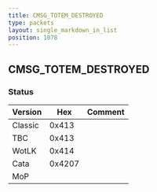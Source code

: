 ```yaml
---
title: CMSG_TOTEM_DESTROYED
type: packets
layout: single_markdown_in_list
position: 1078
---
```


## CMSG_TOTEM_DESTROYED

### Status

Version    | Hex        | Comment
---------- | ---------- | ---------- 
Classic    | 0x413      |
TBC        | 0x413      |
WotLK      | 0x414      |
Cata       | 0x4207     |
MoP        |            |